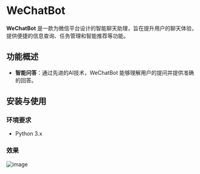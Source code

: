 # WeChatBot

**WeChatBot** 是一款为微信平台设计的智能聊天助理，旨在提升用户的聊天体验，提供便捷的信息查询、任务管理和智能推荐等功能。

## 功能概述

- **智能问答**：通过先进的AI技术，WeChatBot 能够理解用户的提问并提供准确的回答。

## 安装与使用

### 环境要求

- Python 3.x

### 效果
![image](https://github.com/user-attachments/assets/c7df6e17-5007-49f7-917c-e9961673ff7e)
